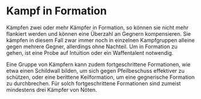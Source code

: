 # Kampf in Formation
Kämpfen zwei oder mehr Kämpfer in Formation, so können sie nicht mehr flankiert werden und können eine Überzahl an Gegnern kompensieren. Sie kämpfen in diesem Fall zwar immer noch in einzelnen Kampfgruppen alleine gegen mehrere Gegner, allerdings ohne Nachteil. Um in Formation zu gehen, ist eine Probe auf Intuition oder ein Waffentalent notwendig.

Eine Gruppe von Kämpfern kann zudem fortgeschrittene Formationen, wie etwa einen Schildwall bilden, um sich gegen Pfeilbeschuss effektiver zu schützen, oder eine berittene Keilformation, um eine gegnerische Formation zu durchbrechen. Für solch fortgeschrittene Formationen sind zumeist mindestens drei Kämpfer von Nöten.

